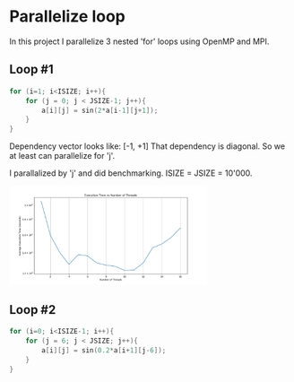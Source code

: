 # Parallelize loop

In this project I parallelize 3 nested 'for' loops using OpenMP and MPI.

## Loop #1

```cpp
for (i=1; i<ISIZE; i++){
    for (j = 0; j < JSIZE-1; j++){
        a[i][j] = sin(2*a[i-1][j+1]);
    }
}
```

Dependency vector looks like: [-1, +1]
That dependency is diagonal.
So we at least can parallelize for 'j'.

I parallalized by 'j' and did benchmarking.
ISIZE = JSIZE = 10'000.

<img src="./execution_time_plot.png" width=70% height=auto>

## Loop #2

```cpp
for (i=0; i<ISIZE-1; i++){
    for (j = 6; j < JSIZE; j++){
        a[i][j] = sin(0.2*a[i+1][j-6]);
    }
}
```
